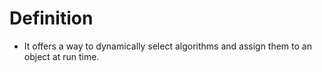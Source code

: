 ﻿# Definition

- It offers a way to dynamically select algorithms and assign them to an object at run time.